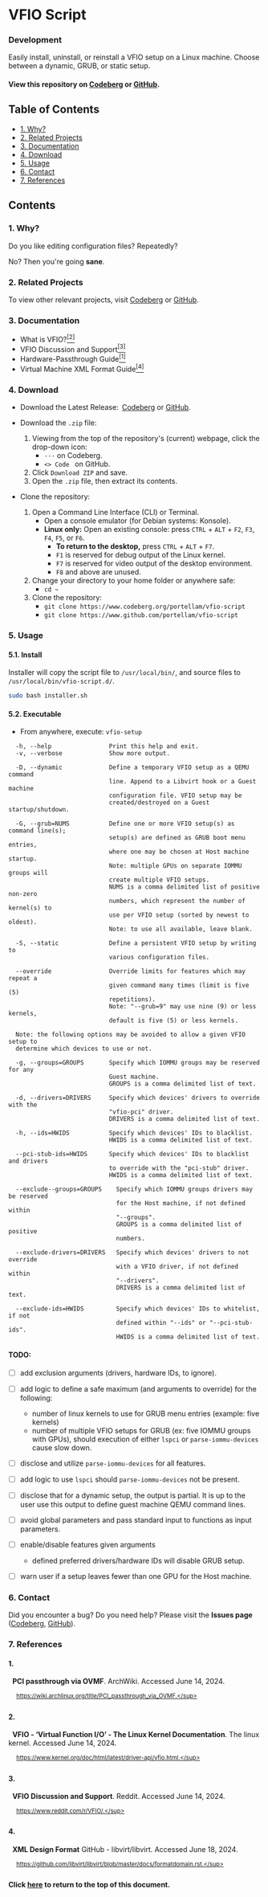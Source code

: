 # VFIO Script
### Development
Easily install, uninstall, or reinstall a VFIO setup on a Linux machine. Choose
between a dynamic, GRUB, or static setup.

#### View this repository on [Codeberg][01] or [GitHub][02].
[01]: https://codeberg.org/portellam/vfio-script
[02]: https://github.com/portellam/vfio-script
##

## Table of Contents
- [1. Why?](#1-why)
- [2. Related Projects](#2-related-projects)
- [3. Documentation](#3-documentation)
- [4. Download](#4-download)
- [5. Usage](#5-usage)
- [6. Contact](#6-contact)
- [7. References](#7-references)

## Contents
### 1. Why?
Do you like editing configuration files? Repeatedly?

No? Then you're going **sane**.

### 2. Related Projects
To view other relevant projects, visit [Codeberg][21]
or [GitHub][22].

[21]: https://codeberg.org/portellam/vfio-collection
[22]: https://github.com/portellam/vfio-collection

### 3. Documentation
- What is VFIO?[<sup>[2]</sup>](#2)
- VFIO Discussion and Support[<sup>[3]</sup>](#3)
- Hardware-Passthrough Guide[<sup>[1]</sup>](#1)
- Virtual Machine XML Format Guide[<sup>[4]</sup>](#4)

### 4. Download
- Download the Latest Release:&ensp;[Codeberg][41] or [GitHub][42].

- Download the `.zip` file:
    1. Viewing from the top of the repository's (current) webpage, click the
        drop-down icon:
        - `···` on Codeberg.
        - `<> Code ` on GitHub.
    2. Click `Download ZIP` and save.
    3. Open the `.zip` file, then extract its contents.

- Clone the repository:
    1. Open a Command Line Interface (CLI) or Terminal.
        - Open a console emulator (for Debian systems: Konsole).
        - **Linux only:** Open an existing console: press `CTRL` + `ALT` + `F2`,
        `F3`, `F4`, `F5`, or `F6`.
            - **To return to the desktop,** press `CTRL` + `ALT` + `F7`.
            - `F1` is reserved for debug output of the Linux kernel.
            - `F7` is reserved for video output of the desktop environment.
            - `F8` and above are unused.
    2. Change your directory to your home folder or anywhere safe:
        - `cd ~`
    3. Clone the repository:
        - `git clone https://www.codeberg.org/portellam/vfio-script`
        - `git clone https://www.github.com/portellam/vfio-script`

[41]: https://codeberg.org/portellam/vfio-script/releases/latest
[42]: https://github.com/portellam/vfio-script/releases/latest

### 5. Usage
#### 5.1. Install
Installer will copy the script file to `/usr/local/bin/`, and source files to
`/usr/local/bin/vfio-script.d/`.

```bash
sudo bash installer.sh
```

#### 5.2. Executable
- From anywhere, execute: `vfio-setup`

```
  -h, --help                Print this help and exit.
  -v, --verbose             Show more output.

  -D, --dynamic             Define a temporary VFIO setup as a QEMU command
                            line. Append to a Libvirt hook or a Guest machine
                            configuration file. VFIO setup may be
                            created/destroyed on a Guest startup/shutdown.

  -G, --grub=NUMS           Define one or more VFIO setup(s) as command line(s);
                            setup(s) are defined as GRUB boot menu entries,
                            where one may be chosen at Host machine startup.
                            Note: multiple GPUs on separate IOMMU groups will
                            create multiple VFIO setups.
                            NUMS is a comma delimited list of positive non-zero
                            numbers, which represent the number of kernel(s) to
                            use per VFIO setup (sorted by newest to oldest).
                            Note: to use all available, leave blank.

  -S, --static              Define a persistent VFIO setup by writing to
                            various configuration files.

  --override                Override limits for features which may repeat a
                            given command many times (limit is five (5)
                            repetitions).
                            Note: "--grub=9" may use nine (9) or less kernels,
                            default is five (5) or less kernels.

  Note: the following options may be avoided to allow a given VFIO setup to
  determine which devices to use or not.

  -g, --groups=GROUPS       Specify which IOMMU groups may be reserved for any
                            Guest machine.
                            GROUPS is a comma delimited list of text.

  -d, --drivers=DRIVERS     Specify which devices' drivers to override with the
                            "vfio-pci" driver.
                            DRIVERS is a comma delimited list of text.

  -h, --ids=HWIDS           Specify which devices' IDs to blacklist.
                            HWIDS is a comma delimited list of text.

  --pci-stub-ids=HWIDS      Specify which devices' IDs to blacklist and drivers
                            to override with the "pci-stub" driver.
                            HWIDS is a comma delimited list of text.

  --exclude--groups=GROUPS    Specify which IOMMU groups drivers may be reserved
                              for the Host machine, if not defined within
                              "--groups".
                              GROUPS is a comma delimited list of positive
                              numbers.

  --exclude-drivers=DRIVERS   Specify which devices' drivers to not override
                              with a VFIO driver, if not defined within
                              "--drivers".
                              DRIVERS is a comma delimited list of text.

  --exclude-ids=HWIDS         Specify which devices' IDs to whitelist, if not
                              defined within "--ids" or "--pci-stub-ids".
                              HWIDS is a comma delimited list of text.
```

#### TODO:
- [ ] add exclusion arguments (drivers, hardware IDs, to ignore).
- [ ] add logic to define a safe maximum (and arguments to override) for the following:
  - number of linux kernels to use for GRUB menu entries (example: five kernels)
  - number of multiple VFIO setups for GRUB (ex: five IOMMU groups with GPUs),
  should execution of either `lspci` or `parse-iommu-devices` cause slow down.
- [ ] disclose and utilize `parse-iommu-devices` for all features.
- [ ] add logic to use `lspci` should `parse-iommu-devices` not be present.
- [ ] disclose that for a dynamic setup, the output is partial. It is up to the
user use this output to define guest machine QEMU command lines.
- [ ] avoid global parameters and pass standard input to functions as input
parameters.
- [ ] enable/disable features given arguments
  - defined preferred drivers/hardware IDs will disable GRUB setup.
- [ ] warn user if a setup leaves fewer than one GPU for the Host machine.



### 6. Contact
Did you encounter a bug? Do you need help? Please visit the
**Issues page** ([Codeberg][41], [GitHub][42]).

[41]: https://codeberg.org/portellam/vfio-script/issues
[42]: https://github.com/portellam/vfio-script/issues

### 7. References
#### 1.
&nbsp;&nbsp;**PCI passthrough via OVMF**. ArchWiki. Accessed June 14, 2024.

&nbsp;&nbsp;&nbsp;&nbsp;<sup>https://wiki.archlinux.org/title/PCI_passthrough_via_OVMF.</sup>

#### 2.
&nbsp;&nbsp;**VFIO - ‘Virtual Function I/O’ - The Linux Kernel Documentation**.
The linux kernel. Accessed June 14, 2024.

&nbsp;&nbsp;&nbsp;&nbsp;<sup>https://www.kernel.org/doc/html/latest/driver-api/vfio.html.</sup>

#### 3.
&nbsp;&nbsp;**VFIO Discussion and Support**. Reddit. Accessed June 14, 2024.

&nbsp;&nbsp;&nbsp;&nbsp;<sup>https://www.reddit.com/r/VFIO/.</sup>

#### 4.
&nbsp;&nbsp;**XML Design Format** GitHub - libvirt/libvirt. Accessed June 18, 2024.

&nbsp;&nbsp;&nbsp;&nbsp;<sup>https://github.com/libvirt/libvirt/blob/master/docs/formatdomain.rst.</sup>

#### Click [here](#vfio-script) to return to the top of this document.